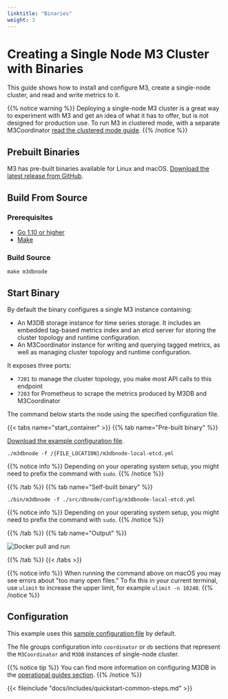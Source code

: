 ```yaml
---
linktitle: "Binaries"
weight: 3
---
```


<!-- TODO: Combine with other quickstart? -->

# Creating a Single Node M3 Cluster with Binaries

This guide shows how to install and configure M3, create a single-node cluster, and read and write metrics to it.

{{% notice warning %}}
Deploying a single-node M3 cluster is a great way to experiment with M3 and get an idea of what it has to offer, but is not designed for production use. To run M3 in clustered mode, with a separate M3Coordinator [read the clustered mode guide](/v0.15.17/docs/cluster).
{{% /notice %}}

## Prebuilt Binaries

M3 has pre-built binaries available for Linux and macOS. [Download the latest release from GitHub](https://github.com/m3db/m3/releases/latest).

## Build From Source

### Prerequisites

-   [Go 1.10 or higher](https://golang.org/dl/)
-   [Make](https://www.gnu.org/software/make/)

### Build Source

```shell
make m3dbnode
```

## Start Binary

By default the binary configures a single M3 instance containing:

-   An M3DB storage instance for time series storage. It includes an embedded tag-based metrics index and an etcd server for storing the cluster topology and runtime configuration.
-   An M3Coordinator instance for writing and querying tagged metrics, as well as managing cluster topology and runtime configuration.

It exposes three ports:

-   `7201` to manage the cluster topology, you make most API calls to this endpoint
-   `7203` for Prometheus to scrape the metrics produced by M3DB and M3Coordinator

The command below starts the node using the specified configuration file.

{{< tabs name="start_container" >}}
{{% tab name="Pre-built binary" %}}

[Download the example configuration file](https://github.com/m3db/m3/raw/master/src/dbnode/config/m3dbnode-local-etcd.yml).

```shell
./m3dbnode -f /{FILE_LOCATION}/m3dbnode-local-etcd.yml
```

{{% notice info %}}
Depending on your operating system setup, you might need to prefix the command with `sudo`.
{{% /notice %}}

{{% /tab %}}
{{% tab name="Self-built binary" %}}

```shell
./bin/m3dbnode -f ./src/dbnode/config/m3dbnode-local-etcd.yml
```

{{% notice info %}}
Depending on your operating system setup, you might need to prefix the command with `sudo`.
{{% /notice %}}

{{% /tab %}}
{{% tab name="Output" %}}

<!-- TODO: Perfect image, pref with terminalizer -->

<!-- TODO: Update image -->

![Docker pull and run](/docker-install.gif)

{{% /tab %}}
{{< /tabs >}}

{{% notice info %}}
When running the command above on macOS you may see errors about "too many open files." To fix this in your current terminal, use `ulimit` to increase the upper limit, for example `ulimit -n 10240`.
{{% /notice %}}

## Configuration

This example uses this [sample configuration file](https://github.com/m3db/m3/raw/master/src/dbnode/config/m3dbnode-local-etcd.yml) by default.

The file groups configuration into `coordinator` or `db` sections that represent the `M3Coordinator` and `M3DB` instances of single-node cluster.

{{% notice tip %}}
You can find more information on configuring M3DB in the [operational guides section](/v0.15.17/docs/operational_guide).
{{% /notice %}}

{{< fileinclude "docs/includes/quickstart-common-steps.md" >}}